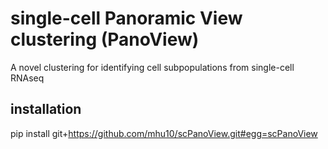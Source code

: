 # single-cell Panoramic View clustering (PanoView)
A novel clustering for identifying cell subpopulations from single-cell RNAseq

## installation ##

pip install git+https://github.com/mhu10/scPanoView.git#egg=scPanoView
